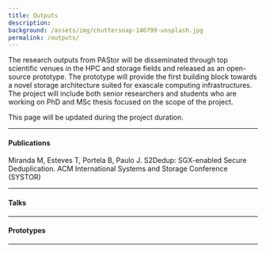 ```yaml
---
title: Outputs
description:
background: /assets/img/chuttersnap-146799-unsplash.jpg
permalink: /outputs/
---
```


The research outputs from PAStor will be disseminated through top scientific venues in the HPC and storage fields and released as an open-source prototype.  The prototype will provide the first building block towards a novel storage architecture suited for exascale computing infrastructures. The project will include both senior researchers and students who are working on PhD and MSc thesis focused on the scope of the project.

This page will be updated during the project duration.

---
#### Publications

Miranda M, Esteves T, Portela B, Paulo J. S2Dedup: SGX-enabled Secure Deduplication. ACM International Systems and Storage Conference (SYSTOR)

----
#### Talks

---
#### Prototypes

---
